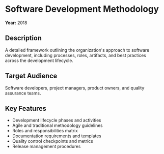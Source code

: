 # Software Development Methodology

**Year:** 2018

## Description
A detailed framework outlining the organization's approach to software development, including processes, roles, artifacts, and best practices across the development lifecycle.

## Target Audience
Software developers, project managers, product owners, and quality assurance teams.

## Key Features
- Development lifecycle phases and activities
- Agile and traditional methodology guidelines
- Roles and responsibilities matrix
- Documentation requirements and templates
- Quality control checkpoints and metrics
- Release management procedures